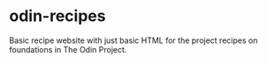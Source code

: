 # odin-recipes
Basic recipe website with just basic HTML for the project recipes on foundations in The Odin Project.